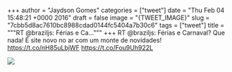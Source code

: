
+++
author = "Jaydson Gomes"
categories = ["tweet"]
date = "Thu Feb 04 15:48:21 +0000 2016"
draft = false
image = "{TWEET_IMAGE}"
slug = "7cbb5d8ac7610bc8988cdad0144fc5404a7b30c6"
tags = ["tweet"]
title = """RT @braziljs: Férias e Ca..."""
+++
RT @braziljs: Férias e Carnaval? Que nada! É site novo no ar com um monte de novidades! https://t.co/nH85uLbjWF https://t.co/Fou9Uh922L

![](/images/tweet-media/695272688097562624-CaYaWAHWAAAZyrX.png)